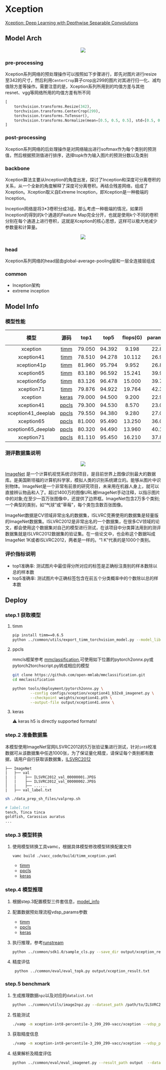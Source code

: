 
# Xception

[Xception: Deep Learning with Depthwise Separable Convolutions](https://arxiv.org/abs/1610.02357)


## Model Arch

<div align=center><img src="../../images/xception/xception_architecture_final.png"></div>

### pre-processing

Xception系列网络的预处理操作可以按照如下步骤进行，即先对图片进行resize至342的尺寸，然后利用`CenterCrop`算子crop出299的图片对其进行归一化、减均值除方差等操作。需要注意的是，Xception系列所用到的均值方差与其他resnet、vgg等网络所用的均值方差有所不同

```python
[
    torchvision.transforms.Resize(342),
    torchvision.transforms.CenterCrop(299),
    torchvision.transforms.ToTensor(),
    torchvision.transforms.Normalize(mean=[0.5, 0.5, 0.5], std=[0.5, 0.5, 0.5],),
]
```

### post-processing

Xception系列网络的后处理操作是对网络输出进行softmax作为每个类别的预测值，然后根据预测值进行排序，选择topk作为输入图片的预测分数以及类别

### backbone

Xception算法主要从Inception的角度出发，探讨了Inception和深度可分离卷积的关系，从一个全新的角度解释了深度可分离卷积。再结合残差网络，组成了Xception。Xception取义自Extreme Inception，即Xception是一种极端的Inception。

Inception网络是将3*3卷积分成3组，那么考虑一种极端的情况，如果将Inception的得到的k个通道的Feature Map完全分开，也就是使用k个不同的卷积分别在每个通道上进行卷积，这就是Xception的核心思想，这样可以极大地减少参数量和计算量。

<div align=center><img src="../../images/xception/extreme_inception.png"></div>

### head

Xception系列网络的head层由global-average-pooling层和一层全连接层组成

### common

- Inception架构
- extreme inception

## Model Info

### 模型性能

| 模型  | 源码 | top1 | top5 | flops(G) | params(M) | input size |
| :---: | :--: | :--: | :--: | :---: | :----: | :--------: |
| xception |[timm](https://github.com/rwightman/pytorch-image-models/blob/v0.6.5/timm/models/xception.py)|   79.050   |   94.392   |   9.198    |    22.856    |        299    |
| xception41 |[timm](https://github.com/rwightman/pytorch-image-models/blob/v0.6.5/timm/models/xception_aligned.py)   |   78.510   |   94.278  | 10.112      |  26.965      |      299     |
| xception41p |[timm](https://github.com/rwightman/pytorch-image-models/blob/v0.6.5/timm/models/xception_aligned.py)   |   81.960   |   95.794  | 9.952      |  26.854      |      299      |
| xception65 |[timm](https://github.com/rwightman/pytorch-image-models/blob/v0.6.5/timm/models/xception_aligned.py)   |   83.180   |   96.592  | 15.241     |  39.912      |      299      |
| xception65p |[timm](https://github.com/rwightman/pytorch-image-models/blob/v0.6.5/timm/models/xception_aligned.py)    | 83.126   |   96.478  | 15.000      |  39.731     |      299      |
| xception71 |[timm](https://github.com/rwightman/pytorch-image-models/blob/v0.6.5/timm/models/xception_aligned.py)  |   79.876   |   94.922  | 19.764      | 42.332       |      299      |
| xception |[keras](https://github.com/keras-team/keras/blob/2.3.1/keras/applications/xception.py)|   79.000   |   94.500   |   9.200    |    22.900    |        299    |
| xception41 |[ppcls](https://github.com/PaddlePaddle/PaddleClas/blob/release/2.3/docs/zh_CN/models/Inception.md)|   79.300   |   94.530   |   8.570    |    23.020    |        299    |
| xception41_deeplab |[ppcls](https://github.com/PaddlePaddle/PaddleClas/blob/release/2.3/docs/zh_CN/models/Inception.md)|   79.550   |   94.380   |   9.280    |    27.080    |        299    |
| xception65 |[ppcls](https://github.com/PaddlePaddle/PaddleClas/blob/release/2.3/docs/zh_CN/models/Inception.md)|   81.000   |   95.490   |   13.250    |    36.040    |        299    |
| xception65_deeplab |[ppcls](https://github.com/PaddlePaddle/PaddleClas/blob/release/2.3/docs/zh_CN/models/Inception.md)|   80.320   |   94.490   |   13.960    |    40.100    |        299    |
| xception71 |[ppcls](https://github.com/PaddlePaddle/PaddleClas/blob/release/2.3/docs/zh_CN/models/Inception.md)|   81.110   |   95.450   |   16.210    |    37.860    |        299    |

### 测评数据集说明

<div align=center><img src="../../images/datasets/imagenet.jpg"></div>

[ImageNet](https://image-net.org) 是一个计算机视觉系统识别项目，是目前世界上图像识别最大的数据库。是美国斯坦福的计算机科学家，模拟人类的识别系统建立的。能够从图片中识别物体。ImageNet是一个非常有前景的研究项目，未来用在机器人身上，就可以直接辨认物品和人了。超过1400万的图像URL被ImageNet手动注释，以指示图片中的对象;在至少一百万张图像中，还提供了边界框。ImageNet包含2万多个类别; 一个典型的类别，如“气球”或“草莓”，每个类包含数百张图像。

ImageNet数据是CV领域非常出名的数据集，ISLVRC竞赛使用的数据集是轻量版的ImageNet数据集。ISLVRC2012是非常出名的一个数据集，在很多CV领域的论文，都会使用这个数据集对自己的模型进行测试，在该项目中分类算法用到的测评数据集就是ISLVRC2012数据集的验证集。在一些论文中，也会称这个数据叫成ImageNet 1K或者ISLVRC2012，两者是一样的。“1 K”代表的是1000个类别。

### 评价指标说明

- top1准确率: 测试图片中最佳得分所对应的标签是正确标注类别的样本数除以总的样本数
- top5准确率: 测试图片中正确标签包含在前五个分类概率中的个数除以总的样本数

## Deploy

### step.1 获取模型

1. timm

    ```bash
    pip install timm==0.6.5
    python ../common/utils/export_timm_torchvision_model.py --model_library timm  --model_name xception --save_dir ./onnx  --size 299 --pretrained_weights xxx.pth
    ```

2. ppcls

    mmcls框架参考 [mmclassification](https://github.com/open-mmlab/mmclassification),可使用如下位置的pytorch2onnx.py或pytorch2torchscript.py转成相应的模型
    ```bash
    git clone https://github.com/open-mmlab/mmclassification.git
    cd mmclassification

    python tools/deployment/pytorch2onnx.py \
            --config configs/xception/xception41_b32x8_imagenet.py \
            --checkpoint weights/xception41.pth \
            --output-file output/xception41.onnx \
    ```
3. keras

    ⚠️ keras h5 is directly supported formats!

### step.2 准备数据集
本模型使用ImageNet官网ILSVRC2012的5万张验证集进行测试，针对`int8`校准数据可从该数据集中任选1000张，为了保证量化精度，请保证每个类别都有数据，请用户自行获取该数据集，[ILSVRC2012](https://image-net.org/challenges/LSVRC/2012/index.php)
```
├── ImageNet
|   ├── val
|   |    ├── ILSVRC2012_val_00000001.JPEG
│   |    ├── ILSVRC2012_val_00000002.JPEG
│   |    ├── ......
|   ├── val_label.txt
````

```bash
sh ./data_prep_sh_files/valprep.sh
```

```bash
# label.txt
tench, Tinca tinca
goldfish, Carassius auratus
...
```

### step.3 模型转换

1. 使用模型转换工具vamc，根据具体模型修改模型转换配置文件
    ```bash
    vamc build ./vacc_code/build/timm_xception.yaml
    ```
    - [timm](./vacc_code/build/timm_xception.yaml)
    - [ppcls](./vacc_code/build/ppcls_xception.yaml)
    - [keras](./vacc_code/build/keras_xception.yaml)

### step.4 模型推理
1. 根据step.3配置模型三件套信息，[model_info](./vacc_code/model_info/model_info_xception.json)
2. 配置数据预处理流程vdsp_params参数
   - [timm](./vacc_code/vdsp_params/sdk1.0/timm-xception-vdsp_params.json)
   - [ppcls](./vacc_code/vdsp_params/sdk1.0/ppcls-xception41_deeplab-vdsp_params.json)
   - [keras](./vacc_code/vdsp_params/sdk1.0/keras-xception-vdsp_params.json)
   

3. 执行推理，参考[runstream](../common/sdk1.0/sample_cls.py)
    ```bash
    python ../common/sdk1.0/sample_cls.py --save_dir output/xception_result.txt

4. 精度评估
   ```bash
    python ../common/eval/eval_topk.py output/xception_result.txt
   ```

### step.5 benchmark
1. 生成推理数据`npz`以及对应的`datalist.txt`
    ```bash
    python ../common/utils/image2npz.py --dataset_path /path/to/ILSVRC2012_img_val --target_path  /path/to/input_npz  --text_path npz_datalist.txt
    ```
2. 性能测试
    ```bash
    ./vamp -m xception-int8-percentile-3_299_299-vacc/xception --vdsp_params ./vacc_code/vdsp_params/vamp/timm-xception-vdsp_params.json  -i 1 -p 1 -b 1
    ```
    
3. 获取精度信息
    ```bash
    ./vamp -m xception-int8-percentile-3_299_299-vacc/xception --vdsp_params ./vacc_code/vdsp_params/vamp/timm-xception-vdsp_params.json  -i 1 -p 1 -b 1  --datalist npz_datalist.txt --path_output output
    ```
4. 结果解析及精度评估
   ```bash
   python ../common/eval/eval_imagenet.py --result_path output  --datalist npz_datalist.txt --label data/label/imagenet.txt
   ```
